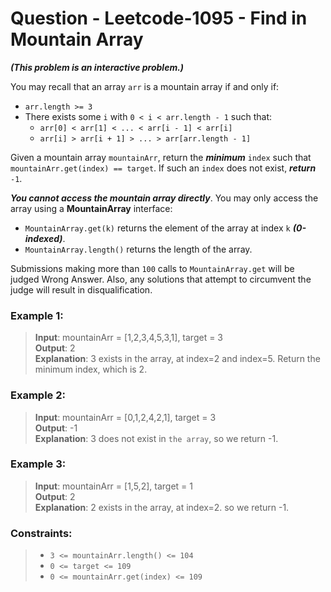 # Question - Leetcode-1095 - Find in Mountain Array

_**(This problem is an interactive problem.)**_

You may recall that an array `arr` is a mountain array if and only if:

- `arr.length >= 3`
- There exists some `i` with `0 < i < arr.length - 1` such that:
  - `arr[0] < arr[1] < ... < arr[i - 1] < arr[i]`
  - `arr[i] > arr[i + 1] > ... > arr[arr.length - 1]`  
  
Given a mountain array `mountainArr`, return the **_minimum_** `index` such that `mountainArr.get(index) == target`. If such an `index` does not exist, _**return**_ `-1`.

**_You cannot access the mountain array directly_**. You may only access the array using a **MountainArray** interface:
- `MountainArray.get(k)` returns the element of the array at index `k` _**(0-indexed)**_.
- `MountainArray.length()` returns the length of the array.

Submissions making more than `100` calls to `MountainArray.get` will be judged Wrong Answer. Also, any solutions that attempt to circumvent the judge will result in disqualification.


### Example 1:

> **Input**: mountainArr = [1,2,3,4,5,3,1], target = 3  
**Output**: 2  
**Explanation**: 3 exists in the array, at index=2 and index=5. Return the minimum index, which is 2.
### Example 2:

> **Input**: mountainArr = [0,1,2,4,2,1], target = 3  
**Output**: -1  
**Explanation**: 3 does not exist in `the array`, so we return -1.

### Example 3:

> **Input**: mountainArr = [1,5,2], target = 1  
**Output**: 2  
**Explanation**: 2 exists in the array, at index=2. so we return -1.


### Constraints:

> - `3 <= mountainArr.length() <= 104`
> - `0 <= target <= 109`
> - `0 <= mountainArr.get(index) <= 109`